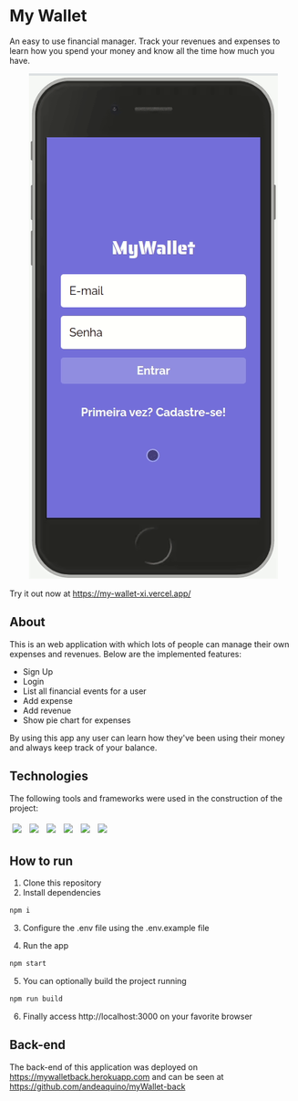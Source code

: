 # My Wallet

An easy to use financial manager. Track your revenues and expenses to learn how you spend your money and know all the time how much you have.

<p align="center" >
  <img src="src/assets/myWallet.gif" />
</p>

Try it out now at https://my-wallet-xi.vercel.app/

## About

This is an web application with which lots of people can manage their own expenses and revenues. Below are the implemented features:

- Sign Up
- Login
- List all financial events for a user
- Add expense
- Add revenue
- Show pie chart for expenses

By using this app any user can learn how they've been using their money and always keep track of your balance.

## Technologies

The following tools and frameworks were used in the construction of the project:<br>

<p>
  <img style='margin: 5px;' src='https://img.shields.io/badge/styled-components%20-%2320232a.svg?&style=for-the-badge&color=b8679e&logo=styled-components&logoColor=%3a3a3a'>
  <img style='margin: 5px;' src='https://img.shields.io/badge/axios%20-%2320232a.svg?&style=for-the-badge&color=informational'>
  <img style='margin: 5px;' src="https://img.shields.io/badge/react-app%20-%2320232a.svg?&style=for-the-badge&color=60ddf9&logo=react&logoColor=%2361DAFB"/>
  <img style='margin: 5px;' src="https://img.shields.io/badge/react_route%20-%2320232a.svg?&style=for-the-badge&logo=react&logoColor=%2361DAFB"/>
  <img style='margin: 5px;' src='https://img.shields.io/badge/react-icons%20-%2320232a.svg?&style=for-the-badge&color=f28dc7&logo=react-icons&logoColor=%2361DAFB'>
  <img style='margin: 5px;' src="https://img.shields.io/badge/Cypress-17202C?style=for-the-badge&logo=cypress&logoColor=white"/>

</p>

## How to run

1. Clone this repository
2. Install dependencies

```bash
npm i
```

3. Configure the .env file using the .env.example file

4. Run the app

```bash
npm start
```

5. You can optionally build the project running

```bash
npm run build
```

6. Finally access http://localhost:3000 on your favorite browser

## Back-end

The back-end of this application was deployed on https://mywalletback.herokuapp.com and can be seen at https://github.com/andeaquino/myWallet-back
